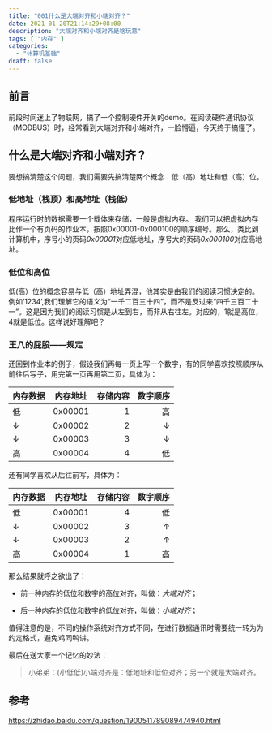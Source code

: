 ```yaml
---
title: "001什么是大端对齐和小端对齐？"
date: 2021-01-20T21:14:29+08:00
description: "大端对齐和小端对齐是啥玩意"
tags: [ "内存" ]
categories:
  - "计算机基础"
draft: false
---
```


## 前言

前段时间迷上了物联网，搞了一个控制硬件开关的demo。在阅读硬件通讯协议（MODBUS）时，经常看到大端对齐和小端对齐，一脸懵逼，今天终于搞懂了。


## 什么是大端对齐和小端对齐？

要想搞清楚这个问题，我们需要先搞清楚两个概念：低（高）地址和低（高）位。

### 低地址（栈顶）和高地址（栈低）

程序运行时的数据需要一个载体来存储，一般是虚拟内存。
我们可以把虚拟内存比作一个有页码的作业本，按照0x00001-0x000100的顺序编号。那么，类比到计算机中，序号小的页码*0x00001*对应低地址，序号大的页码*0x000100*对应高地址。

### 低位和高位

低(高）位的概念容易与低（高）地址弄混，他其实是由我们的阅读习惯决定的。
例如‘1234’,我们理解它的语义为“一千二百三十四”，而不是反过来“四千三百二十一”。这是因为我们的阅读习惯是从左到右，而非从右往左。对应的，1就是高位，4就是低位。这样说好理解吧？

### 王八的屁股——规定

还回到作业本的例子，假设我们再每一页上写一个数字，有的同学喜欢按照顺序从前往后写子，用完第一页再用第二页，具体为：

内存数据|内存地址|存储内容|数字顺序
--|:--:|--:|--:
低|0x00001|1|高
↓|0x00002|2|↓
↓|0x00003|3|↓
高|0x00004|4|低

还有同学喜欢从后往前写，具体为：

内存数据|内存地址|存储内容|数字顺序
--|:--:|--:|--:
低|0x00001|4|低
↓|0x00002|3|↑
↓|0x00003|2|↑
高|0x00004|1|高

那么结果就呼之欲出了：

- 前一种内存的低位和数字的高位对齐，叫做：*大端对齐*；

- 后一种内存的低位和数字的低位对齐，叫做：*小端对齐*；

值得注意的是，不同的操作系统对齐方式不同，在进行数据通讯时需要统一转为为约定格式，避免鸡同鸭讲。

最后在送大家一个记忆的妙法：
>小弟弟：(小低低)小端对齐是：低地址和低位对齐；另一个就是大端对齐。

## 参考

https://zhidao.baidu.com/question/1900511789089474940.html